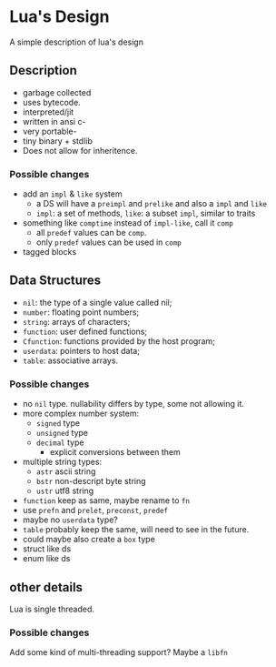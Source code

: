 # Lua's Design

A simple description of lua's design

## Description

- garbage collected
- uses bytecode. 
- interpreted/jit 
- written in ansi c-
- very portable-
- tiny binary + stdlib
- Does not allow for inheritence.

### Possible changes

- add an `impl` & `like` system
  - a DS will have a `preimpl` and `prelike` and also a `impl` and `like`
  - `impl`: a set of methods, `like`: a subset `impl`, similar to traits
- something like `comptime` instead of `impl-like`, call it `comp`
  - all `predef` values can be  `comp`.
  - only `predef` values can be used in `comp`
- tagged blocks

## Data Structures

- `nil`: the type of a single value called nil;
- `number`: floating point numbers;
- `string`: arrays of characters;
- `function`: user defined functions;
- `Cfunction`: functions provided by the host program;
- `userdata`: pointers to host data;
- `table`: associative arrays. 

### Possible changes

- no `nil` type. nullability differs by type, some not allowing it.
- more complex number system:
  - `signed` type
  - `unsigned` type 
  - `decimal` type
    - explicit conversions between them
- multiple string types:
  - `astr` ascii string
  - `bstr` non-descript byte string
  - `ustr` utf8 string
- `function` keep as same, maybe rename to `fn`
- use `prefn` and `prelet`, `preconst`, `predef`
- maybe no `userdata` type?
- `table` probably keep the same, will need to see in the future.
- could maybe also create a `box` type
- struct like ds
- enum like ds

## other details

Lua is single threaded.

### Possible changes

Add some kind of multi-threading support? Maybe a `libfn`
